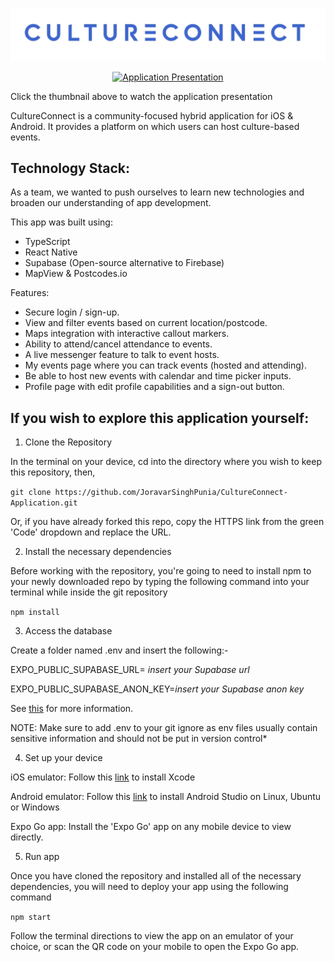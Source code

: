 ![CultureConnect in stylised font as the app logo](https://github.com/JoravarSinghPunia/CultureConnect-Application/blob/main/assets/images/CultureConnectLogo.png)

<p align="center">
  <a href="https://youtu.be/syxOqc9XhZ4">
    <img src="https://img.youtube.com/vi/syxOqc9XhZ4/0.jpg" alt="Application Presentation">
  </a>
</p>

Click the thumbnail above to watch the application presentation

CultureConnect is a community-focused hybrid application for iOS & Android. It provides a platform on which users can host culture-based events. 

## Technology Stack: 

As a team, we wanted to push ourselves to learn new technologies and broaden our understanding of app development.

This app was built using: 

- TypeScript
- React Native
- Supabase (Open-source alternative to Firebase)
- MapView & Postcodes.io
  

Features: 

- Secure login / sign-up.
- View and filter events based on current location/postcode.
- Maps integration with interactive callout markers.
- Ability to attend/cancel attendance to events.
- A live messenger feature to talk to event hosts.
- My events page where you can track events (hosted and attending).
- Be able to host new events with calendar and time picker inputs.
- Profile page with edit profile capabilities and a sign-out button.

  

## If you wish to explore this application yourself:


1. Clone the Repository

  In the terminal on your device, cd into the directory where you wish to keep this repository, then,
  
  ```git clone https://github.com/JoravarSinghPunia/CultureConnect-Application.git```
  
  Or, if you have already forked this repo, copy the HTTPS link from the green 'Code' dropdown and replace the URL.

2. Install the necessary dependencies

  Before working with the repository, you're going to need to install npm to your newly downloaded repo by typing the following command into your terminal while inside the git repository
  
  ```npm install```

3. Access the database
   
  Create a folder named .env and insert the following:-
  
  EXPO_PUBLIC_SUPABASE_URL= *insert your Supabase url*
  
  EXPO_PUBLIC_SUPABASE_ANON_KEY=*insert your Supabase anon key* 

  See [this](https://docs.expo.dev/guides/using-supabase/) for more information.
  
  NOTE: Make sure to add .env to your git ignore as env files usually contain sensitive information and should not be put in version control*
    
4. Set up your device

  iOS emulator: Follow this [link](https://apps.apple.com/us/app/xcode/id497799835?mt=12) to install Xcode
  
  Android emulator: Follow this [link](https://developer.android.com/studio) to install Android Studio on Linux, Ubuntu or Windows 
  
  Expo Go app: Install the 'Expo Go' app on any mobile device to view directly. 


5. Run app 
   
  Once you have cloned the repository and installed all of the necessary dependencies, you will need to deploy your app using the following command
  
  ```npm start```

  Follow the terminal directions to view the app on an emulator of your choice, or scan the QR code on your mobile to open the Expo Go app.  






